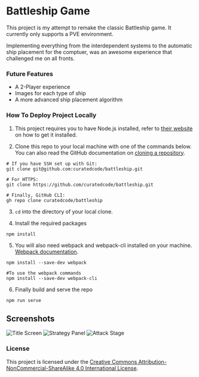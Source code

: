 # Battleship Game

This project is my attempt to remake the classic Battleship game. It currently only supports a PVE environment.

Implementing everything from the interdependent systems to the automatic ship placement for the comptuer, was an awesome experience that challenged me on all fronts.

### Future Features
- A 2-Player experience
- Images for each type of ship
- A more advanced ship placement algorithm

### How To Deploy Project Locally

1. This project requires you to have Node.js installed, refer to [their website](https://nodejs.org/en/download/) on how to get it installed.

2. Clone this repo to your local machine with one of the commands below. You can also read the GitHub documentation on [cloning a repository](https://docs.github.com/en/repositories/creating-and-managing-repositories/cloning-a-repository).

```
# If you have SSH set up with Git:
git clone git@github.com:curatedcode/battleship.git

# For HTTPS:
git clone https://github.com/curatedcode/battleship.git

# Finally, GitHub CLI:
gh repo clone curatedcode/battleship
```

3. ```cd``` into the directory of your local clone.

4. Install the required packages

``` 
npm install
```

5. You will also need webpack and webpack-cli installed on your machine. [Webpack documentation](https://webpack.js.org/guides/installation).

```
npm install --save-dev webpack

#To use the webpack commands
npm install --save-dev webpack-cli
```

6. Finally build and serve the repo

```
npm run serve
```

## Screenshots

![Title Screen](https://i.postimg.cc/ZRLVBZFr/1-title-screen.png)
![Strategy Panel](https://i.postimg.cc/pTyvV2F6/2-strategy-panel.png)
![Attack Stage](https://i.postimg.cc/sfwT3j2z/3-attack-stage.png)



### License

This project is licensed under the [Creative Commons Attribution-NonCommercial-ShareAlike 4.0 International License](http://creativecommons.org/licenses/by-nc-sa/4.0/).
